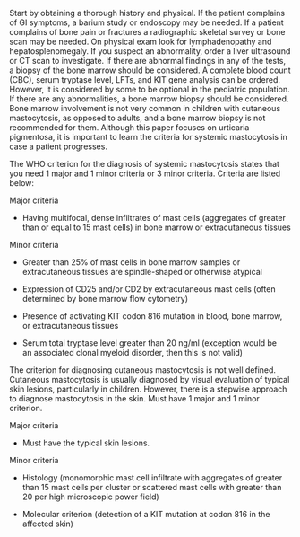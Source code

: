 Start by obtaining a thorough history and physical. If the patient complains of GI symptoms, a barium study or endoscopy may be needed. If a patient complains of bone pain or fractures a radiographic skeletal survey or bone scan may be needed. On physical exam look for lymphadenopathy and hepatosplenomegaly. If you suspect an abnormality, order a liver ultrasound or CT scan to investigate. If there are abnormal findings in any of the tests, a biopsy of the bone marrow should be considered. A complete blood count (CBC), serum tryptase level, LFTs, and KIT gene analysis can be ordered. However, it is considered by some to be optional in the pediatric population. If there are any abnormalities, a bone marrow biopsy should be considered. Bone marrow involvement is not very common in children with cutaneous mastocytosis, as opposed to adults, and a bone marrow biopsy is not recommended for them. Although this paper focuses on urticaria pigmentosa, it is important to learn the criteria for systemic mastocytosis in case a patient progresses.

The WHO criterion for the diagnosis of systemic mastocytosis states that you need 1 major and 1 minor criteria or 3 minor criteria. Criteria are listed below:

Major criteria

- Having multifocal, dense infiltrates of mast cells (aggregates of greater than or equal to 15 mast cells) in bone marrow or extracutaneous tissues

Minor criteria

- Greater than 25% of mast cells in bone marrow samples or extracutaneous tissues are spindle-shaped or otherwise atypical

- Expression of CD25 and/or CD2 by extracutaneous mast cells (often determined by bone marrow flow cytometry)

- Presence of activating KIT codon 816 mutation in blood, bone marrow, or extracutaneous tissues

- Serum total tryptase level greater than 20 ng/ml (exception would be an associated clonal myeloid disorder, then this is not valid)

The criterion for diagnosing cutaneous mastocytosis is not well defined. Cutaneous mastocytosis is usually diagnosed by visual evaluation of typical skin lesions, particularly in children. However, there is a stepwise approach to diagnose mastocytosis in the skin. Must have 1 major and 1 minor criterion.

Major criteria

- Must have the typical skin lesions.

Minor criteria

- Histology (monomorphic mast cell infiltrate with aggregates of greater than 15 mast cells per cluster or scattered mast cells with greater than 20 per high microscopic power field)

- Molecular criterion (detection of a KIT mutation at codon 816 in the affected skin)